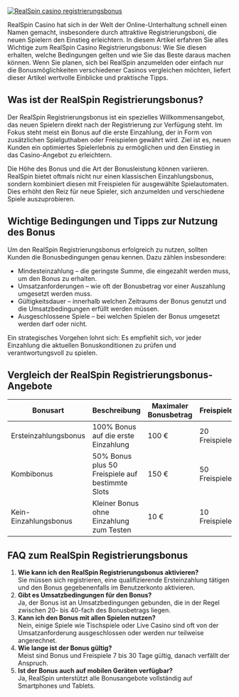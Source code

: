 [![RealSpin casino registrierungsbonus](https://123-caf.pages.dev/gitsignup.png)](https://vrmoo.ru/Bt82HjjY)

<p>RealSpin Casino hat sich in der Welt der Online-Unterhaltung schnell einen Namen gemacht, insbesondere durch attraktive Registrierungsboni, die neuen Spielern den Einstieg erleichtern. In diesem Artikel erfahren Sie alles Wichtige zum RealSpin Casino Registrierungsbonus: Wie Sie diesen erhalten, welche Bedingungen gelten und wie Sie das Beste daraus machen können. Wenn Sie planen, sich bei RealSpin anzumelden oder einfach nur die Bonusmöglichkeiten verschiedener Casinos vergleichen möchten, liefert dieser Artikel wertvolle Einblicke und praktische Tipps.</p>  <h2>Was ist der RealSpin Registrierungsbonus?</h2> <p>Der RealSpin Registrierungsbonus ist ein spezielles Willkommensangebot, das neuen Spielern direkt nach der Registrierung zur Verfügung steht. Im Fokus steht meist ein Bonus auf die erste Einzahlung, der in Form von zusätzlichen Spielguthaben oder Freispielen gewährt wird. Ziel ist es, neuen Kunden ein optimiertes Spielerlebnis zu ermöglichen und den Einstieg in das Casino-Angebot zu erleichtern.</p> <p>Die Höhe des Bonus und die Art der Bonusleistung können variieren. RealSpin bietet oftmals nicht nur einen klassischen Einzahlungsbonus, sondern kombiniert diesen mit Freispielen für ausgewählte Spielautomaten. Dies erhöht den Reiz für neue Spieler, sich anzumelden und verschiedene Spiele auszuprobieren.</p>  <h2>Wichtige Bedingungen und Tipps zur Nutzung des Bonus</h2> <p>Um den RealSpin Registrierungsbonus erfolgreich zu nutzen, sollten Kunden die Bonusbedingungen genau kennen. Dazu zählen insbesondere:</p> <ul> <li>Mindesteinzahlung – die geringste Summe, die eingezahlt werden muss, um den Bonus zu erhalten.</li> <li>Umsatzanforderungen – wie oft der Bonusbetrag vor einer Auszahlung umgesetzt werden muss.</li> <li>Gültigkeitsdauer – innerhalb welchen Zeitraums der Bonus genutzt und die Umsatzbedingungen erfüllt werden müssen.</li> <li>Ausgeschlossene Spiele – bei welchen Spielen der Bonus umgesetzt werden darf oder nicht.</li> </ul> <p>Ein strategisches Vorgehen lohnt sich: Es empfiehlt sich, vor jeder Einzahlung die aktuellen Bonuskonditionen zu prüfen und verantwortungsvoll zu spielen.</p>  <h2>Vergleich der RealSpin Registrierungsbonus-Angebote</h2> <table> <thead> <tr> <th>Bonusart</th> <th>Beschreibung</th> <th>Maximaler Bonusbetrag</th> <th>Freispiele</th> </tr> </thead> <tbody> <tr> <td>Ersteinzahlungsbonus</td> <td>100% Bonus auf die erste Einzahlung</td> <td>100 €</td> <td>20 Freispiele</td> </tr> <tr> <td>Kombibonus</td> <td>50% Bonus plus 50 Freispiele auf bestimmte Slots</td> <td>150 €</td> <td>50 Freispiele</td> </tr> <tr> <td>Kein-Einzahlungsbonus</td> <td>Kleiner Bonus ohne Einzahlung zum Testen</td> <td>10 €</td> <td>10 Freispiele</td> </tr> </tbody> </table>  <h2>FAQ zum RealSpin Registrierungsbonus</h2> <ol> <li><strong>Wie kann ich den RealSpin Registrierungsbonus aktivieren?</strong><br>Sie müssen sich registrieren, eine qualifizierende Ersteinzahlung tätigen und den Bonus gegebenenfalls im Benutzerkonto aktivieren.</li> <li><strong>Gibt es Umsatzbedingungen für den Bonus?</strong><br>Ja, der Bonus ist an Umsatzbedingungen gebunden, die in der Regel zwischen 20- bis 40-fach des Bonusbetrags liegen.</li> <li><strong>Kann ich den Bonus mit allen Spielen nutzen?</strong><br>Nein, einige Spiele wie Tischspiele oder Live Casino sind oft von der Umsatzanforderung ausgeschlossen oder werden nur teilweise angerechnet.</li> <li><strong>Wie lange ist der Bonus gültig?</strong><br>Meist sind Bonus und Freispiele 7 bis 30 Tage gültig, danach verfällt der Anspruch.</li> <li><strong>Ist der Bonus auch auf mobilen Geräten verfügbar?</strong><br>Ja, RealSpin unterstützt alle Bonusangebote vollständig auf Smartphones und Tablets.</li> </ol>